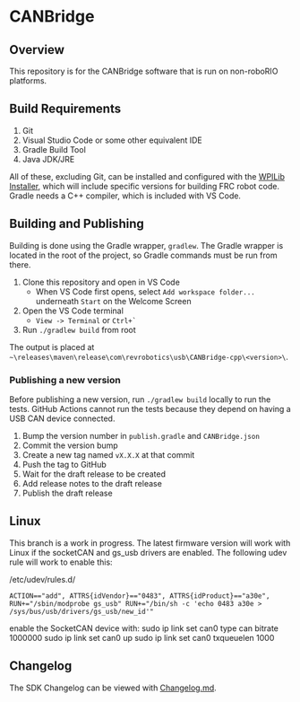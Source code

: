 # CANBridge

## Overview

This repository is for the CANBridge software that is run on non-roboRIO platforms.

## Build Requirements

1. Git
2. Visual Studio Code or some other equivalent IDE
3. Gradle Build Tool 
4. Java JDK/JRE

All of these, excluding Git, can be installed and configured with the [WPILib Installer](https://github.com/wpilibsuite/allwpilib/releases), which will include specific versions for building FRC robot code. Gradle needs a C++ compiler, which is included with VS Code. 

## Building and Publishing

Building is done using the Gradle wrapper, `gradlew`. The Gradle wrapper is located in the root of the project, so Gradle commands must be run from there. 

1. Clone this repository and open in VS Code
   - When VS Code first opens, select `Add workspace folder...` underneath `Start` on the Welcome Screen
2. Open the VS Code terminal
   -  `View -> Terminal` or ``Ctrl+` ``
3. Run `./gradlew build` from root

The output is placed at `~\releases\maven\release\com\revrobotics\usb\CANBridge-cpp\<version>\`.

### Publishing a new version

Before publishing a new version, run `./gradlew build` locally to run the tests. GitHub Actions
cannot run the tests because they depend on having a USB CAN device connected.

1. Bump the version number in `publish.gradle` and `CANBridge.json`
2. Commit the version bump
3. Create a new tag named `vX.X.X` at that commit
4. Push the tag to GitHub
5. Wait for the draft release to be created
6. Add release notes to the draft release
7. Publish the draft release

## Linux

This branch is a work in progress. The latest firmware version will work with Linux if the socketCAN and gs_usb drivers are enabled. The following udev rule will work to enable this:

/etc/udev/rules.d/

```
ACTION=="add", ATTRS{idVendor}=="0483", ATTRS{idProduct}=="a30e", RUN+="/sbin/modprobe gs_usb" RUN+="/bin/sh -c 'echo 0483 a30e > /sys/bus/usb/drivers/gs_usb/new_id'"
```
enable the SocketCAN device with:
sudo ip link set can0 type can bitrate 1000000
sudo ip link set can0 up
sudo ip link set can0 txqueuelen 1000

## Changelog

The SDK Changelog can be viewed with [Changelog.md](Changelog.md).

